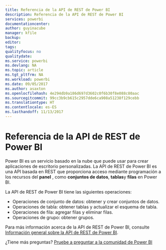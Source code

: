 ```yaml
---
title: Referencia de la API de REST de Power BI
description: Referencia de la API de REST de Power BI
services: powerbi
documentationcenter: 
author: guyinacube
manager: kfile
backup: 
editor: 
tags: 
qualityfocus: no
qualitydate: 
ms.service: powerbi
ms.devlang: NA
ms.topic: article
ms.tgt_pltfrm: NA
ms.workload: powerbi
ms.date: 09/05/2017
ms.author: asaxton
ms.openlocfilehash: 4e294db9a186d697d3602c0f6b30f8e088c80aac
ms.sourcegitcommit: 99cc3b9cb615c2957dde6ca908a51238f129cebb
ms.translationtype: HT
ms.contentlocale: es-ES
ms.lasthandoff: 11/13/2017
---
```

# <a name="power-bi-rest-api-reference"></a>Referencia de la API de REST de Power BI
Power BI es un servicio basado en la nube que puede usar para crear aplicaciones de escritorio personalizadas. La API de REST de Power BI es una API basada en REST que proporciona acceso mediante programación a los recursos del **panel** , como **conjuntos de datos**, **tablas**y **filas** en Power BI.

La API de REST de Power BI tiene las siguientes operaciones:

* Operaciones de conjunto de datos: obtener y crear conjuntos de datos.
* Operaciones de tabla: obtener tablas y actualizar el esquema de tabla.
* Operaciones de fila: agregar filas y eliminar filas.
* Operaciones de grupo: obtener grupos.

Para más información acerca de la API de REST de Power BI, consulte [Información general sobre la API de REST de Power BI](https://msdn.microsoft.com/library/dn877544.aspx).

¿Tiene más preguntas? [Pruebe a preguntar a la comunidad de Power BI](http://community.powerbi.com/)

